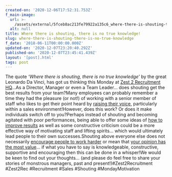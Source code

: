 ```yaml
---
created-on: '2020-12-06T17:52:31.753Z'
f_main-image:
  url: >-
    /assets/external/5fceb8ac213fe79922a135c6_where-there-is-shouting-there-is-no-true-knowledge.jpg
  alt: null
title: Where there is shouting, there is no true knowledge!
slug: where-there-is-shouting-there-is-no-true-knowledge
f_date: '2018-06-11T00:00:00.000Z'
updated-on: '2020-12-07T23:20:40.292Z'
published-on: '2020-12-07T23:45:41.439Z'
layout: '[post].html'
tags: post
---
```


The quote _‘Where there is shouting, there is no true knowledge’_ by the great Leonardo Da Vinci, has got us thinking this Monday at [Zest 2 Recruitment HQ](#)…As a Director, Manager or even a Team Leader… does shouting get the best results from your team?Many employees can probably remember a time they had the pleasure (or not!) of working with a senior member of staff who likes to get their point heard by [raising their voice](#), particularly within a sales environment!However, does this work? Or does it make individuals switch off to you?Perhaps instead of shouting and becoming agitated with poor performances, being able to offer some ideas of [how to improve results](#) as well as some constructive criticism could be a more effective way of motivating staff and lifting spirits… which would ultimately lead people to their own successes.Shouting above everyone else does not necessarily [encourage people to work harder](#) or mean that [your opinion has the most value](#)… if what you have to say is knowledgeable, constructive, supportive and encouraging then this can be done in a whisper!We would be keen to find out your thoughts… (and please do feel free to share your stories of monstrous managers, past and present!)#Zest2Recruitment #Zest2Rec #Recruitment #Sales #Shouting #MondayMotivation
